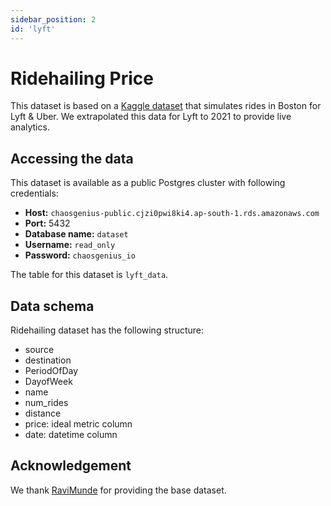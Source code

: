 ```yaml
---
sidebar_position: 2
id: 'lyft'
---
```


# Ridehailing Price

This dataset is based on a [Kaggle dataset](https://www.kaggle.com/ravi72munde/uber-lyft-cab-prices) that simulates rides in Boston for Lyft & Uber. We extrapolated this data for Lyft to 2021 to provide live analytics. 

## Accessing the data

This dataset is available as a public Postgres cluster with following credentials:

- **Host:** `chaosgenius-public.cjzi0pwi8ki4.ap-south-1.rds.amazonaws.com`
- **Port:** 5432
- **Database name:** `dataset`
- **Username:** `read_only`
- **Password:** `chaosgenius_io`

The table for this dataset is `lyft_data`. 

## Data schema

Ridehailing dataset has the following structure:

- source
- destination
- PeriodOfDay
- DayofWeek
- name
- num_rides
- distance
- price: ideal metric column
- date: datetime column

## Acknowledgement

We thank [RaviMunde](https://www.kaggle.com/ravi72munde) for providing the base dataset. 
